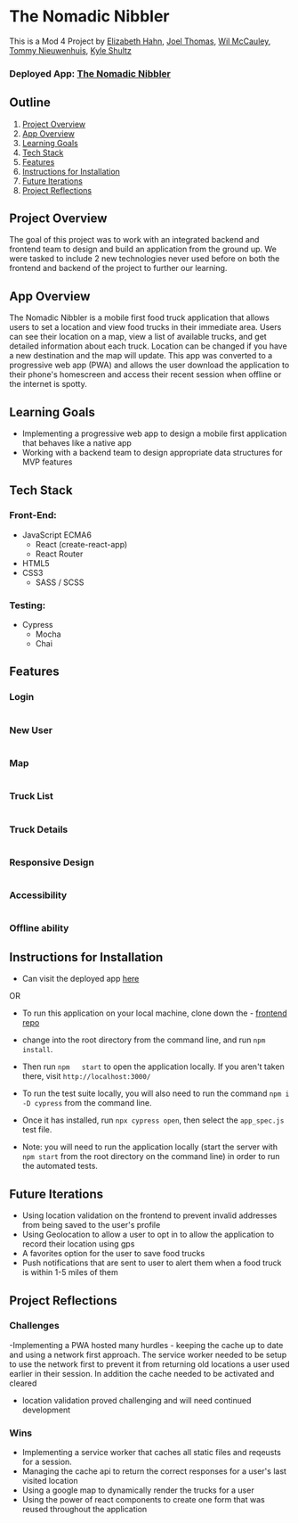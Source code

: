# The Nomadic Nibbler

This is a Mod 4 Project by [Elizabeth Hahn](https://github.com/elizhahn), [Joel Thomas](https://github.com/Shakikka), [Wil McCauley](https://github.com/wil-mcc), [Tommy Nieuwenhuis](https://github.com/tsnieuwen), [Kyle Shultz](https://github.com/kylejschulz)

### Deployed App: [The Nomadic Nibbler](https://the-nomadic-nibbler.herokuapp.com/)


## Outline

1. [Project Overview](#project-overview)
2. [App Overview](#app-overview)
3. [Learning Goals](#learning-goals)
4. [Tech Stack](#tech-stack)
5. [Features](#features)
6. [Instructions for Installation](#instructions-for-installation)
7. [Future Iterations](#future-iterations)
8. [Project Reflections](#project-reflections)


## Project Overview

The goal of this project was to work with an integrated backend and frontend team to design and build an application from the ground up. We were tasked to include 2 new technologies never used before on both the frontend and backend of the project to further our learning.  

## App Overview

The Nomadic Nibbler is a mobile first food truck application that allows users to set a location and view food trucks in their immediate area. Users can see their location on a map, view a list of available trucks, and get detailed information about each truck. Location can be changed if you have a new destination and the map will update. This app was converted to a progressive web app (PWA) and allows the user download the application to their phone's homescreen and access their recent session when offline or the internet is spotty.  
 
## Learning Goals
 
 - Implementing a progressive web app to design a mobile first application that behaves like a native app
 - Working with a backend team to design appropriate data structures for MVP features
  
## Tech Stack

### Front-End:
- JavaScript ECMA6
  - React (create-react-app)
  - React Router
- HTML5
- CSS3
  - SASS / SCSS

### Testing:
- Cypress
  - Mocha
  - Chai

## Features

### Login

![]()


### New User

![]()

### Map

![]()

### Truck List

![]()

### Truck Details

![]()


### Responsive Design

![]()

### Accessibility

![]()

### Offline ability


## Instructions for Installation
   - Can visit the deployed app [here](https://the-nomadic-nibbler.herokuapp.com/)
   
 OR
 
  - To run this application on your local machine, clone down the 
         - [frontend repo](https://github.com/NomadicNibbler/foodtruck-fe) 
   
  - change into the root directory from the command line, and run `npm install`. 
    
  - Then run `npm   start` to open the application locally. If you aren't taken there, visit `http://localhost:3000/`
    
  - To run the test suite locally, you will also need to run the command `npm i -D cypress` from the command line.
    
  - Once it  has installed, run `npx cypress open`, then select the `app_spec.js` test file. 
    
  - Note: you will need to run the application locally (start the server with `npm start` from the root directory on the command line) in order to run the automated tests.

## Future Iterations

- Using location validation on the frontend to prevent invalid addresses from being saved to the user's profile
- Using Geolocation to allow a user to opt in to allow the application to record their location using gps
- A favorites option for the user to save food trucks
- Push notifications that are sent to user to alert them when a food truck is within 1-5 miles of them

## Project Reflections

### Challenges

  -Implementing a PWA hosted many hurdles
     - keeping the cache up to date and using a network first approach. The service worker needed to be setup to use the network first to prevent it from returning old locations a user used earlier in their session. In addition the cache needed to be activated and cleared
  - location validation proved challenging and will need continued development
     

### Wins

- Implementing a service worker that caches all static files and reqeusts for a session. 
- Managing the cache api to return the correct responses for a user's last visited location
- Using a google map to dynamically render the trucks for a user
- Using the power of react components to create one form that was reused throughout the application
